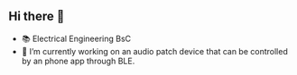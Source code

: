 ## Hi there 👋

- 📚 Electrical Engineering BsC
- 🔭 I’m currently working on an audio patch device that can be controlled by an phone app through BLE.
  

<!--
**ZsoltGrodvalt/ZsoltGrodvalt** is a ✨ _special_ ✨ repository because its `README.md` (this file) appears on your GitHub profile.

Here are some ideas to get you started:
- 🌱 I’m currently learning ...
- 👯 I’m looking to collaborate on ...
- 🤔 I’m looking for help with ...
- 💬 Ask me about ...
- 📫 How to reach me: ...
- 😄 Pronouns: ...
- ⚡ Fun fact: ...
-->
